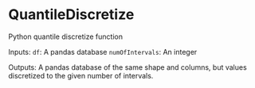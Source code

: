 # QuantileDiscretize
Python quantile discretize function

Inputs:
`df`: A pandas database
`numOfIntervals`: An integer

Outputs:
A pandas database of the same shape and columns, but values discretized to the given number of intervals.
